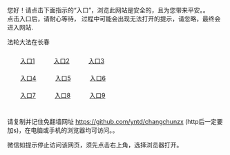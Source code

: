您好！请点击下面指示的“入口”，浏览此网站是安全的，且为您带来平安。。 <br/>
点击入口后，请耐心等待， 过程中可能会出现无法打开的提示，请忽略，最终会进入网站. </br>

法轮大法在长春<br/>
<div style="padding:10px"><a style="margin:20px" target="_blank" href="https://d2xahs8f9mtsob.cloudfront.net/2Qpsp?lspsbexn" id="ccLink1" rel="nofollow">入口1</a> <a target="_blank" style="margin:20px" href="https://d1pj4xn9b5u8g0.cloudfront.net/2Qpsp?ejoynno" id="ccLink2" rel="nofollow">入口2</a> <a style="margin:20px" target="_blank" href="https://d1uwegkwn9ymcs.cloudfront.net/2Qpsp?ugdsixbx" id="ccLink3" rel="nofollow">入口3</a></div>

<div style="padding:10px" ><a style="margin:20px" target="_blank" href="https://d2xahs8f9mtsob.cloudfront.net/2Qpsp?lspsbexn" id="ccLink4" rel="nofollow">入口4</a> <a style="margin:20px" href="https://d1pj4xn9b5u8g0.cloudfront.net/2Qpsp?ejoynno" target="_blank" id="ccLink5" rel="nofollow">入口5</a> <a style="margin:20px" href="https://d1uwegkwn9ymcs.cloudfront.net/2Qpsp?ugdsixbx" target="_blank" id="ccLink6" rel="nofollow">入口6</a></div>

<div style="padding:10px"><a style="margin:20px" target="_blank" href="https://d2xahs8f9mtsob.cloudfront.net/2Qpsp?lspsbexn" id="ccLink7" rel="nofollow">入口7</a> <a style="margin:20px" href="https://d1pj4xn9b5u8g0.cloudfront.net/2Qpsp?ejoynno" target="_blank" id="ccLink8" rel="nofollow">入口8</a> <a style="margin:20px" target="_blank" href="https://d1uwegkwn9ymcs.cloudfront.net/2Qpsp?ugdsixbx" id="ccLink9" rel="nofollow">入口9</a></div>

<br/>



请复制并记住免翻墙网址 https://github.com/yntd/changchunzx (http后一定要加s)，在电脑或手机的浏览器均可访问。。<br/>

微信如提示停止访问该网页，须先点击右上角，选择浏览器打开。
